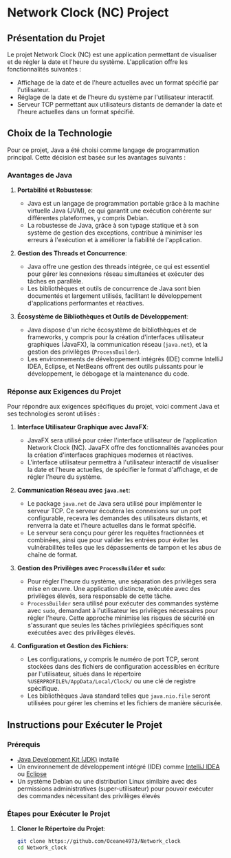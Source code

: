 # Network Clock (NC) Project

## Présentation du Projet

Le projet Network Clock (NC) est une application permettant de visualiser et de régler la date et l'heure du système. L'application offre les fonctionnalités suivantes :
- Affichage de la date et de l'heure actuelles avec un format spécifié par l'utilisateur.
- Réglage de la date et de l'heure du système par l'utilisateur interactif.
- Serveur TCP permettant aux utilisateurs distants de demander la date et l'heure actuelles dans un format spécifié.

## Choix de la Technologie

Pour ce projet, Java a été choisi comme langage de programmation principal. Cette décision est basée sur les avantages suivants :

### Avantages de Java

1. **Portabilité et Robustesse**:
   - Java est un langage de programmation portable grâce à la machine virtuelle Java (JVM), ce qui garantit une exécution cohérente sur différentes plateformes, y compris Debian.
   - La robustesse de Java, grâce à son typage statique et à son système de gestion des exceptions, contribue à minimiser les erreurs à l'exécution et à améliorer la fiabilité de l'application.

2. **Gestion des Threads et Concurrence**:
   - Java offre une gestion des threads intégrée, ce qui est essentiel pour gérer les connexions réseau simultanées et exécuter des tâches en parallèle.
   - Les bibliothèques et outils de concurrence de Java sont bien documentés et largement utilisés, facilitant le développement d'applications performantes et réactives.

3. **Écosystème de Bibliothèques et Outils de Développement**:
   - Java dispose d'un riche écosystème de bibliothèques et de frameworks, y compris pour la création d'interfaces utilisateur graphiques (JavaFX), la communication réseau (`java.net`), et la gestion des privilèges (`ProcessBuilder`).
   - Les environnements de développement intégrés (IDE) comme IntelliJ IDEA, Eclipse, et NetBeans offrent des outils puissants pour le développement, le débogage et la maintenance du code.

### Réponse aux Exigences du Projet

Pour répondre aux exigences spécifiques du projet, voici comment Java et ses technologies seront utilisés :

1. **Interface Utilisateur Graphique avec JavaFX**:
   - JavaFX sera utilisé pour créer l'interface utilisateur de l'application Network Clock (NC). JavaFX offre des fonctionnalités avancées pour la création d'interfaces graphiques modernes et réactives.
   - L'interface utilisateur permettra à l'utilisateur interactif de visualiser la date et l'heure actuelles, de spécifier le format d'affichage, et de régler l'heure du système.

2. **Communication Réseau avec `java.net`**:
   - Le package `java.net` de Java sera utilisé pour implémenter le serveur TCP. Ce serveur écoutera les connexions sur un port configurable, recevra les demandes des utilisateurs distants, et renverra la date et l'heure actuelles dans le format spécifié.
   - Le serveur sera conçu pour gérer les requêtes fractionnées et combinées, ainsi que pour valider les entrées pour éviter les vulnérabilités telles que les dépassements de tampon et les abus de chaîne de format.

3. **Gestion des Privilèges avec `ProcessBuilder` et `sudo`**:
   - Pour régler l'heure du système, une séparation des privilèges sera mise en œuvre. Une application distincte, exécutée avec des privilèges élevés, sera responsable de cette tâche.
   - `ProcessBuilder` sera utilisé pour exécuter des commandes système avec `sudo`, demandant à l'utilisateur les privilèges nécessaires pour régler l'heure. Cette approche minimise les risques de sécurité en s'assurant que seules les tâches privilégiées spécifiques sont exécutées avec des privilèges élevés.

4. **Configuration et Gestion des Fichiers**:
   - Les configurations, y compris le numéro de port TCP, seront stockées dans des fichiers de configuration accessibles en écriture par l'utilisateur, situés dans le répertoire `%USERPROFILE%/AppData/Local/Clock/` ou une clé de registre spécifique.
   - Les bibliothèques Java standard telles que `java.nio.file` seront utilisées pour gérer les chemins et les fichiers de manière sécurisée.

## Instructions pour Exécuter le Projet

### Prérequis

- [Java Development Kit (JDK)](https://www.oracle.com/java/technologies/javase-downloads.html) installé
- Un environnement de développement intégré (IDE) comme [IntelliJ IDEA](https://www.jetbrains.com/idea/) ou [Eclipse](https://www.eclipse.org/)
- Un système Debian ou une distribution Linux similaire avec des permissions administratives (super-utilisateur) pour pouvoir exécuter des commandes nécessitant des privilèges élevés

### Étapes pour Exécuter le Projet

1. **Cloner le Répertoire du Projet**:
   ```sh
   git clone https://github.com/Oceane4973/Network_clock
   cd Network_clock
